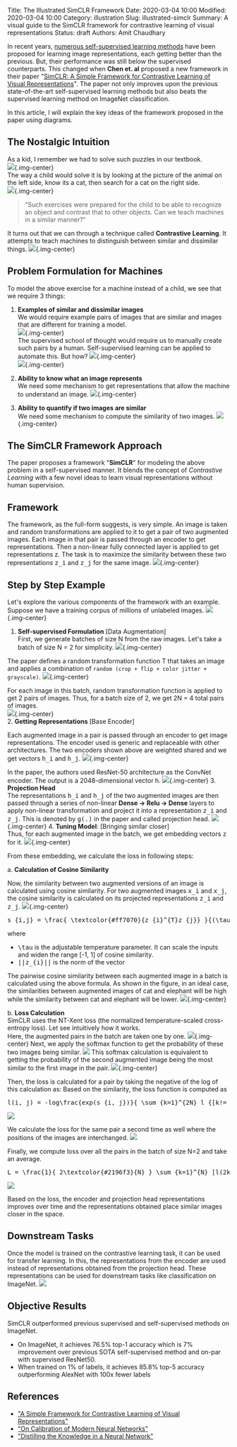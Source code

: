 Title: The Illustrated SimCLR Framework
Date: 2020-03-04 10:00
Modified: 2020-03-04 10:00
Category: illustration
Slug: illustrated-simclr
Summary: A visual guide to the SimCLR framework for contrastive learning of visual representations
Status: draft
Authors: Amit Chaudhary

In recent years, [numerous self-supervised learning methods](https://amitness.com/2020/02/illustrated-self-supervised-learning/) have been proposed for learning image representations, each getting better than the previous. But, their performance was still below the supervised counterparts. This changed when **Chen et. al** proposed a new framework in their paper "[SimCLR: A Simple Framework for Contrastive Learning of Visual Representations](https://arxiv.org/abs/2002.05709)". The paper not only improves upon the previous state-of-the-art self-supervised learning methods but also beats the supervised learning method on ImageNet classification.

In this article, I will explain the key ideas of the framework proposed in the paper using diagrams.

## The Nostalgic Intuition
As a kid, I remember we had to solve such puzzles in our textbook.  
![](/images/contrastive-find-a-pair.png){.img-center}    
The way a child would solve it is by looking at the picture of the animal on the left side, know its a cat, then search for a cat on the right side.  
![](/images/contrastive-puzzle.gif){.img-center}    
> "Such exercises were prepared for the child to be able to recognize an object and contrast that to other objects. Can we teach machines in a similar manner?"

It turns out that we can through a technique called **Contrastive Learning**. It attempts to teach machines to distinguish between similar and dissimilar things.
![](/images/simclr-contrastive-learning.png){.img-center}

## Problem Formulation for Machines
To model the above exercise for a machine instead of a child, we see that we require 3 things:  

1. **Examples of similar and dissimilar images**   
We would require example pairs of images that are similar and images that are different for training a model.  
![](/images/contrastive-need-one.png){.img-center}  
The supervised school of thought would require us to manually create such pairs by a human. Self-supervised learning can be applied to automate this. But how?
![](/images/contrastive-supervised-approach.png){.img-center}  
![](/images/contrastive-self-supervised-approach.png){.img-center}  

2. **Ability to know what an image represents**  
We need some mechanism to get representations that allow the machine to understand an image.
![](/images/image-representation.png){.img-center}

3. **Ability to quantify if two images are similar**  
We need some mechanism to compute the similarity of two images. 
![](/images/image-similarity.png){.img-center}

## The SimCLR Framework Approach

The paper proposes a framework "**SimCLR**" for modeling the above problem in a self-supervised manner. It blends the concept of *Contrastive Learning* with a few novel ideas to learn visual representations without human supervision. 

## Framework
The framework, as the full-form suggests, is very simple. An image is taken and random transformations are applied to it to get a pair of two augmented images. Each image in that pair is passed through an encoder to get representations. Then a non-linear fully connected layer is applied to get representations z. The task is to maximize the similarity between these two representations <tt class="math">z_i</tt> and <tt class="math">z_j</tt> for the same image.
![](/images/simclr-general-architecture.png){.img-center}


## Step by Step Example
Let's explore the various components of the framework with an example. Suppose we have a training corpus of millions of unlabeled images.
![](/images/simclr-raw-data.png){.img-center}

1. **Self-supervised Formulation** [Data Augmentation]  
First, we generate batches of size N from the raw images. Let's take a batch of size N = 2 for simplicity.
![](/images/simclr-single-batch.png){.img-center}  

The paper defines a random transformation function T that takes an image and applies a combination of `random (crop + flip + color jitter + grayscale)`.
![](/images/simclr-random-transformation-function.gif){.img-center}  

For each image in this batch, random transformation function is applied to get 2 pairs of images. Thus, for a batch size of 2, we get 2N = 4 total pairs of images.  
![](/images/simclr-batch-data-preparation.png){.img-center}  
2. **Getting Representations** [Base Encoder]  

Each augmented image in a pair is passed through an encoder to get image representations. The encoder used is generic and replaceable with other architectures. The two encoders shown above are weighted shared and we get vectors <tt class="math">h_i</tt> and <tt class="math">h_j</tt>.
![](/images/simclr-encoder-part.png){.img-center}

In the paper, the authors used ResNet-50 architecture as the ConvNet encoder. The output is a 2048-dimensional vector h.
![](/images/simclr-paper-encoder.png){.img-center}
3. **Projection Head**  
The representations <tt class="math">h_i</tt> and <tt class="math">h_j</tt> of the two augmented images are then passed through a series of non-linear **Dense -> Relu -> Dense** layers to apply non-linear transformation and project it into a representation <tt class="math">z_i</tt> and <tt class="math">z_j</tt>. This is denoted by <tt class="math">g(.)</tt> in the paper and called projection head.
![](/images/simclr-projection-head-component.png){.img-center}
4. **Tuning Model**: [Bringing similar closer]  
Thus, for each augmented image in the batch, we get embedding vectors <tt class="math">z</tt> for it.
![](/images/simclr-projection-vectors.png){.img-center}

From these embedding, we calculate the loss in following steps:  

a. **Calculation of Cosine Similarity**

Now, the similarity between two augmented versions of an image is calculated using cosine similarity. For two augmented images <tt class="math">x_i</tt> and <tt class="math">x_j</tt>, the cosine similarity is calculated on its projected representations <tt class="math">z_i</tt> and <tt class="math">z_j</tt>.
![](/images/simclr-cosine-similarity.png){.img-center}

<pre class="math">
s_{i,j} = \frac{ \textcolor{#ff7070}{z_{i}^{T}z_{j}} }{(\tau ||\textcolor{#ff7070}{z_{i}}|| ||\textcolor{#ff7070}{z_{j}}||)}
</pre>

where   

- <tt class="math">\tau</tt> is the adjustable temperature parameter. It can scale the inputs and widen the range [-1, 1] of cosine similarity.  
- <tt class="math">||z_{i}||</tt> is the norm of the vector

The pairwise cosine similarity between each augmented image in a batch is calculated using the above formula. As shown in the figure, in an ideal case, the similarities between augmented images of cat and elephant will be high while the similarity between cat and elephant will be lower.
![](/images/simclr-pairwise-similarity.png){.img-center}

b. **Loss Calculation**  
SimCLR uses the NT-Xent loss (the normalized temperature-scaled cross-entropy loss). Let see intuitively how it works.  
Here, the augmented pairs in the batch are taken one by one.
![](/images/simclr-augmented-pairs-batch.png){.img-center}
Next, we apply the softmax function to get the probability of these two images being similar.
![](/images/simclr-softmax-calculation.png)
This softmax calculation is equivalent to getting the probability of the second augmented image being the most similar to the first image in the pair. 
![](/images/simclr-softmax-interpretation.png){.img-center}

Then, the loss is calculated for a pair by taking the negative of the log of this calculation as:
Based on the similarity, the loss function is computed as 
<pre class="math">
l(i, j) = -log\frac{exp(s_{i, j})}{ \sum_{k=1}^{2N} l_{[k!= i]} exp(s_{i, k})}
</pre>

![](/images/simclr-softmax-loss.png)

We calculate the loss for the same pair a second time as well where the positions of the images are interchanged.
![](/images/simclr-softmax-loss-inverted.png)

Finally, we compute loss over all the pairs in the batch of size N=2 and take an average.
<pre class="math">
L = \frac{1}{ 2\textcolor{#2196f3}{N} } \sum_{k=1}^{N} [l(2k-1, 2k) + l(2k, 2k-1)]
</pre>

![](/images/simclr-total-loss.png)

Based on the loss, the encoder and projection head representations improves over time and the representations obtained place similar images closer in the space.



## Downstream Tasks
Once the model is trained on the contrastive learning task, it can be used for transfer learning. In this, the representations from the encoder are used instead of representations obtained from the projection head. These representations can be used for downstream tasks like classification on ImageNet.
![](/images/simclr-downstream.png)

## Objective Results
SimCLR outperformed previous supervised and self-supervised methods on ImageNet.  

- On ImageNet, it achieves 76.5% top-1 accuracy which is 7% improvement over previous SOTA self-supervised method and on-par with supervised ResNet50.  
- When trained on 1% of labels, it achieves 85.8% top-5 accuracy outperforming AlexNet with 100x fewer labels

## References
- ["A Simple Framework for Contrastive Learning of Visual Representations"](https://arxiv.org/abs/2002.05709)  
- ["On Calibration of Modern Neural Networks"](https://arxiv.org/pdf/1706.04599.pdf)  
- ["Distilling the Knowledge in a Neural Network"](https://arxiv.org/pdf/1503.02531.pdf)  